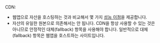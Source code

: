 CDN:

* 웹앱으로 자산을 호스팅하는 것과 비교해서 몇 가지 [성능 이점](/office365/enterprise/content-delivery-networks#how-do-cdns-make-services-work-faster)을 제공합니다.
* 자산의 유일한 원본으로 의존해서는 안 됩니다. CDN을 항상 사용할 수 있는 것은 아니므로 안정적인 대체(fallback) 항목을 사용해야 합니다. 일반적으로 대체(fallback) 항목은 웹앱을 호스트하는 사이트입니다.